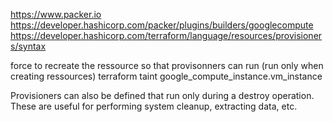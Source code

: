 https://www.packer.io
https://developer.hashicorp.com/packer/plugins/builders/googlecompute
https://developer.hashicorp.com/terraform/language/resources/provisioners/syntax

force to recreate the ressource so that provisonners can run (run only when creating ressources)
terraform taint google_compute_instance.vm_instance

Provisioners can also be defined that run only during a destroy operation. 
These are useful for performing system cleanup, extracting data, etc.